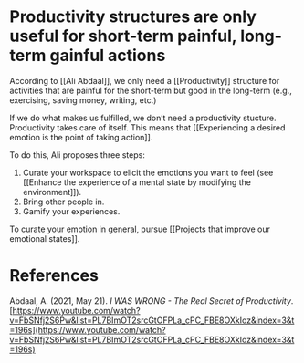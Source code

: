 # Productivity structures are only useful for short-term painful, long-term gainful actions

According to [[Ali Abdaal]], we only need a [[Productivity]] structure for activities that are painful for the short-term but good in the long-term (e.g., exercising, saving money, writing, etc.)

If we do what makes us fulfilled, we don’t need a productivity stucture. Productivity takes care of itself. This means that [[Experiencing a desired emotion is the point of taking action]].

To do this, Ali proposes three steps:

1. Curate your workspace to elicit the emotions you want to feel (see [[Enhance the experience of a mental state by modifying the environment]]).
2. Bring other people in.
3. Gamify your experiences.

To curate your emotion in general, pursue [[Projects that improve our emotional states]].

# References

Abdaal, A. (2021, May 21). *I WAS WRONG - The Real Secret of Productivity*. [https://www.youtube.com/watch?v=FbSNfj2S6Pw&list=PL7BImOT2srcGtOFPLa_cPC_FBE8OXkIoz&index=3&t=196s](https://www.youtube.com/watch?v=FbSNfj2S6Pw&list=PL7BImOT2srcGtOFPLa_cPC_FBE8OXkIoz&index=3&t=196s)

